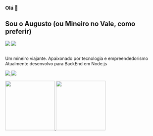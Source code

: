 ### Olá 👋
## Sou o Augusto (ou Mineiro no Vale, como preferir)
<img src="https://komarev.com/ghpvc/?username=mineironovale&color=blueviolet&label=Visualizações+do+perfil&style=flat-square" align="left"/>
<img src="https://www.codewars.com/users/mineironovale/badges/small" align="left"/>
<!-- <img src="https://raw.githubusercontent.com/MicaelliMedeiros/micaellimedeiros/master/image/computer-illustration.png" min-width="400px" max-width="400px" width="400px" align="right" alt="Computer">
 -->
<br><br>
<p>Um mineiro viajante. Apaixonado por tecnologia e empreendedorismo<br>
Atualmente desenvolvo para BackEnd em Node.js</p>



 <p align="left">
  <a href="https://www.linkedin.com/in/augustomessias/" target="_blank" alt="LinkedIn">
    <img src="https://img.shields.io/badge/LinkedIn-1C1C1C?style=for-the-badge&logo=linkedin&logoColor=8A2BE2"/>
  </a>
 <a href="mailto:augustomessias@pm.me" target="_blank" alt="Email">
    <img src="https://img.shields.io/badge/Email-1C1C1C?style=for-the-badge&logo=gmail&logoColor=8A2BE2"/>
  </a>
 
</p>  

<div style="display: "flex" ">
  <a href="https://github.com/mineironovale">
  <img height="160em" src="https://github-readme-stats.vercel.app/api?username=mineironovale&show_icons=true"/>
  <img height="160em" src="https://github-readme-stats.vercel.app/api/top-langs/?username=mineironovale&layout=compact"/>
</div>
